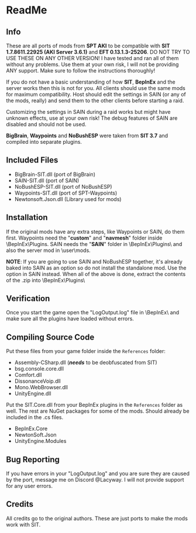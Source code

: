 # ReadMe
## Info
These are all ports of mods from **SPT AKI** to be compatible with **SIT 1.7.8611.22925 (AKI Server 3.6.1)** and **EFT 0.13.1.3-25206**. DO NOT TRY TO USE THESE ON ANY OTHER VERSION!
I have tested and ran all of them without any problems.
Use them at your own risk, I will not be providing ANY support. Make sure to follow the instructions thoroughly!

If you do not have a basic understanding of how **SIT**, **BepInEx** and the server works then this is not for you.
All clients should use the same mods for maximum compatibility.
Host should edit the settings in SAIN (or any of the mods, really) and send them to the other clients before starting a raid.

Customizing the settings in SAIN during a raid works but might have unknown effects, use at your own risk!
The debug features of SAIN are disabled and should not be used.

**BigBrain**, **Waypoints** and **NoBushESP** were taken from **SIT 3.7** and compiled into separate plugins.

## Included Files
 - BigBrain-SIT.dll (port of BigBrain)
 - SAIN-SIT.dll (port of SAIN)
 - NoBushESP-SIT.dll (port of NoBushESP)
 - Waypoints-SIT.dll (port of SPT-Waypoints)
 - Newtonsoft.Json.dll (Library used for mods)

## Installation
If the original mods have any extra steps, like Waypoints or SAIN, do them first.
Waypoints need the "**custom**" and "**navmesh**" folder inside \BepInEx\Plugins\. SAIN needs the "**SAIN**" folder in \BepInEx\Plugins\ and also the server mod in \user\mods\.

**NOTE**: If you are going to use SAIN and NoBushESP together, it's already baked into SAIN as an option so do not install the standalone mod. Use the option in SAIN instead.
When all of the above is done, extract the contents of the .zip into \BepInEx\Plugins\

## Verification
Once you start the game open the "LogOutput.log" file in \BepInEx\ and make sure all the plugins have loaded without errors.

## Compiling Source Code
Put these files from your game folder inside the `References` folder:
- Assembly-CSharp.dll (***needs*** to be deobfuscated from SIT)
- bsg.console.core.dll
- Comfort.dll
- DissonanceVoip.dll
- Mono.WebBrowser.dll
- UnityEngine.dll

Put the SIT.Core.dll from your BepInEx plugins in the `References` folder as well.
The rest are NuGet packages for some of the mods. Should already be included in the .cs files.
- BepInEx.Core
- NewtonSoft.Json
- UnityEngine.Modules

## Bug Reporting
If you have errors in your "LogOutput.log" and you are sure they are caused by the port, message me on Discord @Lacyway.
I will not provide support for any user errors.

## Credits
All credits go to the original authors. These are just ports to make the mods work with SIT.